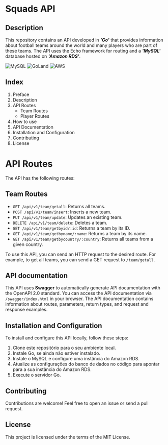 # Squads API

## Description

This repository contains an API developed in ___'Go'___ that provides information about football teams around the world and many players who are part of these teams. The API uses the Echo framework for routing and a ___'MySQL'___ database hosted on ___'Amazon RDS'___.

![MySQL](https://img.shields.io/badge/mysql-%2300f.svg?style=for-the-badge&logo=mysql&logoColor=white)
![GoLand](https://img.shields.io/badge/GoLand-0f0f0f?&style=for-the-badge&logo=goland&logoColor=white)
![AWS](https://img.shields.io/badge/AWS-%23FF9900.svg?style=for-the-badge&logo=amazon-aws&logoColor=white)

## Index

1. Preface
2. Description
3. API Routes
   - Team Routes
   - Player Routes
4. How to use
5. API Documentation
6. Installation and Configuration
7. Contributing
8. License

# API Routes

The API has the following routes:

## Team Routes

- `GET /api/v1/team/getall`: Returns all teams.
- `POST /api/v1/team/insert`: Inserts a new team.
- `PUT /api/v1/team/update`: Updates an existing team.
- `DELETE /api/v1/team/delete`: Deletes a team.
- `GET /api/v1/team/getbyid/:id`: Returns a team by its ID.
- `GET /api/v1/team/getbyname/:name`: Returns a team by its name.
- `GET /api/v1/team/getbycountry/:country`: Returns all teams from a given country.

To use this API, you can send an HTTP request to the desired route. For example, to get all teams, you can send a GET request to `/team/getall`.

## API documentation
This API uses __Swagger__ to automatically generate API documentation with the OpenAPI 2.0 standard. You can access the API documentation via `/swagger/index.html` in your browser. The API documentation contains information about routes, parameters, return types, and request and response examples.

## Installation and Configuration
To install and configure this API locally, follow these steps:
1. Clone este repositório para o seu ambiente local.
2. Instale Go, se ainda não estiver instalado.
3. Instale o MySQL e configure uma instância do Amazon RDS.
4. Atualize as configurações do banco de dados no código para apontar para a sua instância do Amazon RDS.
5. Execute o servidor Go.

## Contributing

Contributions are welcome! Feel free to open an issue or send a pull request.

## License

This project is licensed under the terms of the MIT License.
